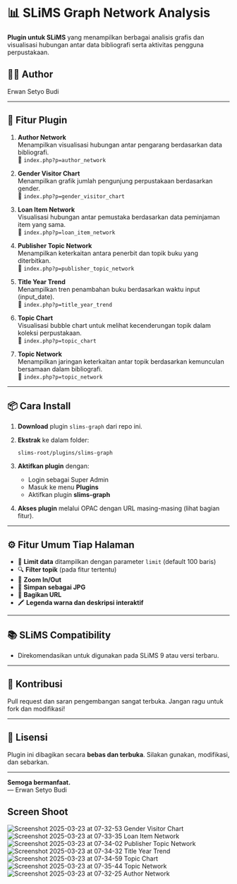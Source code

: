 # 📊 SLiMS Graph Network Analysis

**Plugin untuk SLiMS** yang menampilkan berbagai analisis grafis dan visualisasi hubungan antar data bibliografi serta aktivitas pengguna perpustakaan.

## 🧑‍💻 Author  
Erwan Setyo Budi

---

## 🎯 Fitur Plugin

1. **Author Network**  
   Menampilkan visualisasi hubungan antar pengarang berdasarkan data bibliografi.  
   📍 `index.php?p=author_network`

2. **Gender Visitor Chart**  
   Menampilkan grafik jumlah pengunjung perpustakaan berdasarkan gender.  
   📍 `index.php?p=gender_visitor_chart`

3. **Loan Item Network**  
   Visualisasi hubungan antar pemustaka berdasarkan data peminjaman item yang sama.  
   📍 `index.php?p=loan_item_network`

4. **Publisher Topic Network**  
   Menampilkan keterkaitan antara penerbit dan topik buku yang diterbitkan.  
   📍 `index.php?p=publisher_topic_network`

5. **Title Year Trend**  
   Menampilkan tren penambahan buku berdasarkan waktu input (input_date).  
   📍 `index.php?p=title_year_trend`

6. **Topic Chart**  
   Visualisasi bubble chart untuk melihat kecenderungan topik dalam koleksi perpustakaan.  
   📍 `index.php?p=topic_chart`

7. **Topic Network**  
   Menampilkan jaringan keterkaitan antar topik berdasarkan kemunculan bersamaan dalam bibliografi.  
   📍 `index.php?p=topic_network`

---

## 📦 Cara Install

1. **Download** plugin `slims-graph` dari repo ini.
2. **Ekstrak** ke dalam folder:  
   ```
   slims-root/plugins/slims-graph
   ```
3. **Aktifkan plugin** dengan:
   - Login sebagai Super Admin
   - Masuk ke menu **Plugins**
   - Aktifkan plugin **slims-graph**

4. **Akses plugin** melalui OPAC dengan URL masing-masing (lihat bagian fitur).

---

## ⚙️ Fitur Umum Tiap Halaman

- 🔢 **Limit data** ditampilkan dengan parameter `limit` (default 100 baris)
- 🔍 **Filter topik** (pada fitur tertentu)
- 🔎 **Zoom In/Out**
- 📅 **Simpan sebagai JPG**
- 🔗 **Bagikan URL**
- 🖍️ **Legenda warna dan deskripsi interaktif**

---

## 📚 SLiMS Compatibility

- Direkomendasikan untuk digunakan pada SLiMS 9 atau versi terbaru.

---

## 🤝 Kontribusi

Pull request dan saran pengembangan sangat terbuka. Jangan ragu untuk fork dan modifikasi!

---

## 📢 Lisensi

Plugin ini dibagikan secara **bebas dan terbuka**. Silakan gunakan, modifikasi, dan sebarkan.

---

**Semoga bermanfaat.**  
— Erwan Setyo Budi

## Screen Shoot
![Screenshot 2025-03-23 at 07-32-53 Gender Visitor Chart](https://github.com/user-attachments/assets/c9bd560b-a275-4190-b397-92e9ad708732)
![Screenshot 2025-03-23 at 07-33-35 Loan Item Network](https://github.com/user-attachments/assets/f3e09de6-ed2d-4d38-b014-8c43600c644a)
![Screenshot 2025-03-23 at 07-34-02 Publisher Topic Network](https://github.com/user-attachments/assets/8ae4596e-2c67-41dd-a898-8a48c635383d)
![Screenshot 2025-03-23 at 07-34-32 Title Year Trend](https://github.com/user-attachments/assets/2546013f-9bbf-49e1-af72-3f51044cb5e3)
![Screenshot 2025-03-23 at 07-34-59 Topic Chart](https://github.com/user-attachments/assets/a1ff73eb-a71d-4980-a759-ff8a007fd360)
![Screenshot 2025-03-23 at 07-35-44 Topic Network](https://github.com/user-attachments/assets/082e69ab-74c0-4ada-a026-bb9acb71e620)
![Screenshot 2025-03-23 at 07-32-25 Author Network](https://github.com/user-attachments/assets/dcbd68ab-319b-4e44-9681-6ae1db0efdb3)
